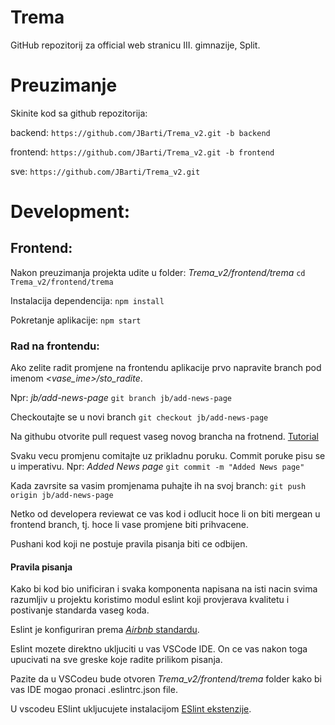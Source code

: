 # Trema

GitHub repozitorij za official web stranicu III. gimnazije, Split.

# Preuzimanje

Skinite kod sa github repozitorija:

backend: `https://github.com/JBarti/Trema_v2.git -b backend`

frontend: `https://github.com/JBarti/Trema_v2.git -b frontend`

sve: `https://github.com/JBarti/Trema_v2.git`

# Development:

## Frontend:

Nakon preuzimanja projekta udite u folder: _Trema_v2/frontend/trema_ `cd Trema_v2/frontend/trema`

Instalacija dependencija: `npm install`

Pokretanje aplikacije: `npm start`

### Rad na frontendu:

Ako zelite radit promjene na frontendu aplikacije 
prvo napravite branch pod imenom _<vase_ime>/sto_radite_.

Npr: _jb/add-news-page_  `git branch jb/add-news-page`

Checkoutajte se u novi branch `git checkout jb/add-news-page`

Na githubu otvorite pull request vaseg novog brancha na frotnend. [Tutorial](https://help.github.com/en/articles/creating-a-pull-request)

Svaku vecu promjenu comitajte uz prikladnu poruku. Commit poruke pisu se u imperativu. Npr: _Added News page_
`git commit -m "Added News page"`

Kada zavrsite sa vasim promjenama puhajte ih na svoj branch: `git push origin jb/add-news-page`

Netko od developera reviewat ce vas kod i odlucit hoce li on biti mergean u frontend branch,
tj. hoce li vase promjene biti prihvacene.

Pushani kod koji ne postuje pravila pisanja biti ce odbijen.

#### Pravila pisanja

Kako bi kod bio unificiran i svaka komponenta napisana na isti nacin svima razumljiv
u projektu koristimo modul eslint koji provjerava kvalitetu i postivanje standarda vaseg koda.

Eslint je konfiguriran prema [_Airbnb_ standardu](https://github.com/airbnb/javascript).

Eslint mozete direktno ukljuciti u vas VSCode IDE. On ce vas nakon toga upucivati na sve greske koje 
radite prilikom pisanja.

Pazite da u VSCodeu bude otvoren _Trema_v2/frontend/trema_ folder 
kako bi vas IDE mogao pronaci .eslintrc.json file.

U vscodeu ESlint ukljucujete instalacijom [ESlint ekstenzije](https://marketplace.visualstudio.com/items?itemName=dbaeumer.vscode-eslint).